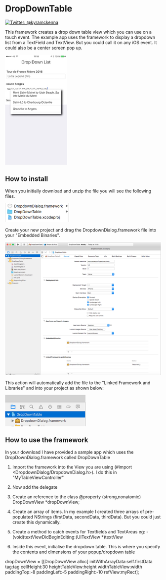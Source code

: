 DropDownTable
=============

[![Twitter: @kyramckenna](http://img.shields.io/badge/contact-%40kyramckenna-70a1fb.svg?style=flat)](https://twitter.com/Kyra_epi)

This framework creates a drop down table view which you can use on a touch event. The example app uses the framework to display a dropdown list from a TextField and TextView. But you could call it on any iOS event. It could also be a center screen pop up.

![Preview](https://github.com/kyramckenna/ScreenShots/blob/master/iphoneDropDown.jpg)

How to install
-------

When you initially download and unzip the file you will see the following files.

![Preview](https://github.com/kyramckenna/ScreenShots/blob/master/FileList.png)

Create your new project and drag the DropdownDialog.framework file into your "Embedded Binaries". 

![Preview](https://github.com/kyramckenna/ScreenShots/blob/master/HowToAddFramework.png)

This action will automatically add the file to the "Linked Framework and Libraries" and into your project as shown below:

![Preview](https://github.com/kyramckenna/ScreenShots/blob/master/framework_pic.png)


How to use the framework
-----
In your download I have provided a sample app which uses the DropDownDialog.framework called DropDownTable
1. Import the framework into the View you are using (#import <DropdownDialog/DropdownDialog.h>). I do this in "MyTableViewController"

2. Now add the delegate <DropDownViewDelegate>
3. Create an reference to the class @property (strong,nonatomic) DropDownView *dropDownView;
4. Create an array of items. In my example I created three arrays of pre-populated NStrings (firstData, secondData, thirdData). But you could just create this dynamically.
4. Create a method to catch events for Textfields and TextAreas eg: -(void)textViewDidBeginEditing:(UITextView *)textView
5. Inside this event, initialise the dropdown table. This is where you specify the contents and dimensions of your popup/dropdown table

dropDownView = [[DropDownView alloc] initWithArrayData:self.firstData tag:tag cellHeight:30 heightTableView:height widthTableView:width paddingTop:-8 paddingLeft:-5 paddingRight:-10 refView:myRect];
